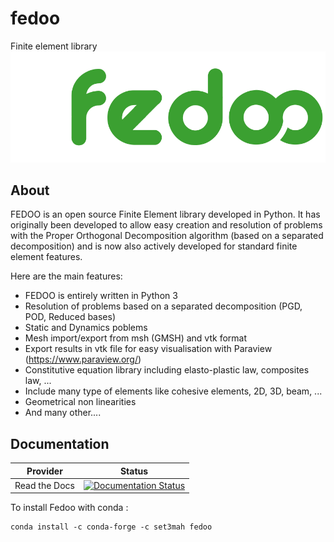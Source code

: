 # fedoo
Finite element library
[![FEDOO Logo](https://github.com/3MAH/fedoo/blob/master/fedOOLogos.png)](https://github.com/3MAH/fedoo)

About
-----

FEDOO is an open source Finite Element library developed in Python. It has originally been developed to allow easy creation and resolution of problems with the Proper Orthogonal Decomposition algorithm (based on a separated decomposition) and is now also actively developed for standard finite element features.

Here are the main features:

- FEDOO is entirely written in Python 3
- Resolution of problems based on a separated decomposition (PGD, POD, Reduced bases)
- Static and Dynamics poblems
- Mesh import/export from msh (GMSH) and vtk format
- Export results in vtk file for easy visualisation with Paraview (https://www.paraview.org/)
- Constitutive equation library including elasto-plastic law, composites law, ...
- Include many type of elements like cohesive elements, 2D, 3D, beam, ...
- Geometrical non linearities
- And many other....

Documentation
--------------
Provider      | Status
--------      | ------
Read the Docs | [![Documentation Status](https://readthedocs.org/projects/fedoo/badge/?version=latest)](https://fedoo.readthedocs.io/en/latest/?badge=latest)

To install Fedoo with conda : 
```
conda install -c conda-forge -c set3mah fedoo
```

